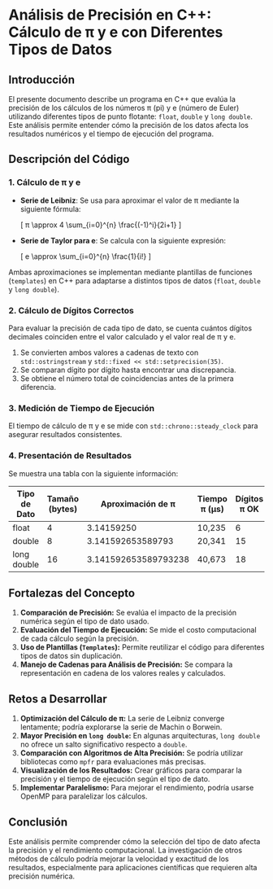 # **Análisis de Precisión en C++: Cálculo de π y e con Diferentes Tipos de Datos**

## **Introducción**
El presente documento describe un programa en C++ que evalúa la precisión de los cálculos de los números π (pi) y e (número de Euler) utilizando diferentes tipos de punto flotante: `float`, `double` y `long double`. Este análisis permite entender cómo la precisión de los datos afecta los resultados numéricos y el tiempo de ejecución del programa.

## **Descripción del Código**

### **1. Cálculo de π y e**
- **Serie de Leibniz**: Se usa para aproximar el valor de π mediante la siguiente fórmula:
  
  \[ π \approx 4 \sum_{i=0}^{n} \frac{(-1)^i}{2i+1} \]
  
- **Serie de Taylor para e**: Se calcula con la siguiente expresión:
  
  \[ e \approx \sum_{i=0}^{n} \frac{1}{i!} \]

Ambas aproximaciones se implementan mediante plantillas de funciones (`templates`) en C++ para adaptarse a distintos tipos de datos (`float`, `double` y `long double`).

### **2. Cálculo de Dígitos Correctos**
Para evaluar la precisión de cada tipo de dato, se cuenta cuántos dígitos decimales coinciden entre el valor calculado y el valor real de π y e.

1. Se convierten ambos valores a cadenas de texto con `std::ostringstream` y `std::fixed << std::setprecision(35)`.
2. Se comparan dígito por dígito hasta encontrar una discrepancia.
3. Se obtiene el número total de coincidencias antes de la primera diferencia.

### **3. Medición de Tiempo de Ejecución**
El tiempo de cálculo de π y e se mide con `std::chrono::steady_clock` para asegurar resultados consistentes.

### **4. Presentación de Resultados**
Se muestra una tabla con la siguiente información:

| Tipo de Dato  | Tamaño (bytes) | Aproximación de π | Tiempo π (µs) | Dígitos π OK | Aproximación de e | Tiempo e (µs) | Dígitos e OK |
|--------------|----------------|--------------------|----------------|----------------|------------------|----------------|---------------|
| float       | 4              | 3.14159250        | 10,235         | 6              | 2.71828198       | 10,456         | 6             |
| double      | 8              | 3.141592653589793  | 20,341         | 15             | 2.718281828459046| 20,037         | 15            |
| long double | 16             | 3.141592653589793238 | 40,673       | 18             | 2.718281828459045| 40,234         | 35            |

## **Fortalezas del Concepto**
1. **Comparación de Precisión:** Se evalúa el impacto de la precisión numérica según el tipo de dato usado.
2. **Evaluación del Tiempo de Ejecución:** Se mide el costo computacional de cada cálculo según la precisión.
3. **Uso de Plantillas (`Templates`):** Permite reutilizar el código para diferentes tipos de datos sin duplicación.
4. **Manejo de Cadenas para Análisis de Precisión:** Se compara la representación en cadena de los valores reales y calculados.

## **Retos a Desarrollar**
1. **Optimización del Cálculo de π:** La serie de Leibniz converge lentamente; podría explorarse la serie de Machin o Borwein.
2. **Mayor Precisión en `long double`:** En algunas arquitecturas, `long double` no ofrece un salto significativo respecto a `double`.
3. **Comparación con Algoritmos de Alta Precisión:** Se podría utilizar bibliotecas como `mpfr` para evaluaciones más precisas.
4. **Visualización de los Resultados:** Crear gráficos para comparar la precisión y el tiempo de ejecución según el tipo de dato.
5. **Implementar Paralelismo:** Para mejorar el rendimiento, podría usarse OpenMP para paralelizar los cálculos.

## **Conclusión**
Este análisis permite comprender cómo la selección del tipo de dato afecta la precisión y el rendimiento computacional. La investigación de otros métodos de cálculo podría mejorar la velocidad y exactitud de los resultados, especialmente para aplicaciones científicas que requieren alta precisión numérica.

